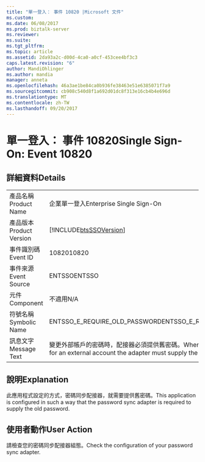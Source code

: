 ```yaml
---
title: "單一登入： 事件 10820 |Microsoft 文件"
ms.custom: 
ms.date: 06/08/2017
ms.prod: biztalk-server
ms.reviewer: 
ms.suite: 
ms.tgt_pltfrm: 
ms.topic: article
ms.assetid: 2da93a2c-d00d-4ca0-a0cf-453cee4bf3c3
caps.latest.revision: "6"
author: MandiOhlinger
ms.author: mandia
manager: anneta
ms.openlocfilehash: 46a3ae1be84ca0b936fe38463e51e6385071f7a9
ms.sourcegitcommit: cb908c540d8f1a692d01dc8f313e16cb4b4e696d
ms.translationtype: MT
ms.contentlocale: zh-TW
ms.lasthandoff: 09/20/2017
---
```

# <a name="single-sign-on-event-10820"></a><span data-ttu-id="5031c-102">單一登入： 事件 10820</span><span class="sxs-lookup"><span data-stu-id="5031c-102">Single Sign-On: Event 10820</span></span>
## <a name="details"></a><span data-ttu-id="5031c-103">詳細資料</span><span class="sxs-lookup"><span data-stu-id="5031c-103">Details</span></span>  
  
|||  
|-|-|  
|<span data-ttu-id="5031c-104">產品名稱</span><span class="sxs-lookup"><span data-stu-id="5031c-104">Product Name</span></span>|<span data-ttu-id="5031c-105">企業單一登入</span><span class="sxs-lookup"><span data-stu-id="5031c-105">Enterprise Single Sign-On</span></span>|  
|<span data-ttu-id="5031c-106">產品版本</span><span class="sxs-lookup"><span data-stu-id="5031c-106">Product Version</span></span>|[!INCLUDE[btsSSOVersion](../includes/btsssoversion-md.md)]|  
|<span data-ttu-id="5031c-107">事件識別碼</span><span class="sxs-lookup"><span data-stu-id="5031c-107">Event ID</span></span>|<span data-ttu-id="5031c-108">10820</span><span class="sxs-lookup"><span data-stu-id="5031c-108">10820</span></span>|  
|<span data-ttu-id="5031c-109">事件來源</span><span class="sxs-lookup"><span data-stu-id="5031c-109">Event Source</span></span>|<span data-ttu-id="5031c-110">ENTSSO</span><span class="sxs-lookup"><span data-stu-id="5031c-110">ENTSSO</span></span>|  
|<span data-ttu-id="5031c-111">元件</span><span class="sxs-lookup"><span data-stu-id="5031c-111">Component</span></span>|<span data-ttu-id="5031c-112">不適用</span><span class="sxs-lookup"><span data-stu-id="5031c-112">N/A</span></span>|  
|<span data-ttu-id="5031c-113">符號名稱</span><span class="sxs-lookup"><span data-stu-id="5031c-113">Symbolic Name</span></span>|<span data-ttu-id="5031c-114">ENTSSO_E_REQUIRE_OLD_PASSWORD</span><span class="sxs-lookup"><span data-stu-id="5031c-114">ENTSSO_E_REQUIRE_OLD_PASSWORD</span></span>|  
|<span data-ttu-id="5031c-115">訊息文字</span><span class="sxs-lookup"><span data-stu-id="5031c-115">Message Text</span></span>|<span data-ttu-id="5031c-116">變更外部帳戶的密碼時，配接器必須提供舊密碼。</span><span class="sxs-lookup"><span data-stu-id="5031c-116">When changing the password for an external account the adapter must supply the old password.</span></span>|  
  
## <a name="explanation"></a><span data-ttu-id="5031c-117">說明</span><span class="sxs-lookup"><span data-stu-id="5031c-117">Explanation</span></span>  
 <span data-ttu-id="5031c-118">此應用程式設定的方式，密碼同步配接器，就需要提供舊密碼。</span><span class="sxs-lookup"><span data-stu-id="5031c-118">This application is configured in such a way that the password sync adapter is required to supply the old password.</span></span>  
  
## <a name="user-action"></a><span data-ttu-id="5031c-119">使用者動作</span><span class="sxs-lookup"><span data-stu-id="5031c-119">User Action</span></span>  
 <span data-ttu-id="5031c-120">請檢查您的密碼同步配接器組態。</span><span class="sxs-lookup"><span data-stu-id="5031c-120">Check the configuration of your password sync adapter.</span></span>